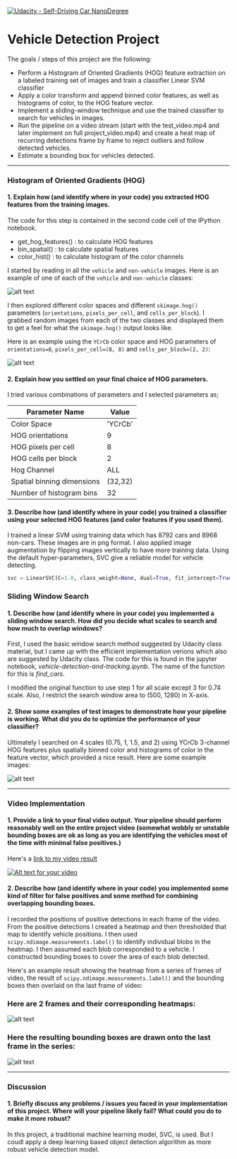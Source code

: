 [![Udacity - Self-Driving Car NanoDegree](https://s3.amazonaws.com/udacity-sdc/github/shield-carnd.svg)](http://www.udacity.com/drive)

# **Vehicle Detection Project**

The goals / steps of this project are the following:

* Perform a Histogram of Oriented Gradients (HOG) feature extraction on a labeled training set of images and train a classifier Linear SVM classifier
* Apply a color transform and append binned color features, as well as histograms of color, to the HOG feature vector. 
* Implement a sliding-window technique and use the trained classifier to search for vehicles in images.
* Run the pipeline on a video stream (start with the test_video.mp4 and later implement on full project_video.mp4) and create a heat map of recurring detections frame by frame to reject outliers and follow detected vehicles.
* Estimate a bounding box for vehicles detected.

[//]: # (Image References)
[image1]: ./examples/car_not_car.png
[image2]: ./examples/HOG_example.jpg
[image8]: ./images/sample-pipeline-output.png
[image9]: ./images/heatmap.png
[image10]: ./images/final-image.png
[video1]: ./project_video.mp4

---


### Histogram of Oriented Gradients (HOG)

#### 1. Explain how (and identify where in your code) you extracted HOG features from the training images.

The code for this step is contained in the second code cell of the IPython notebook.

* get_hog_features() : to calculate HOG features
* bin_spatial() : to calculate spatial features
* color_hist() : to calculate histogram of the color channels

I started by reading in all the `vehicle` and `non-vehicle` images.  Here is an example of one of each of the `vehicle` and `non-vehicle` classes:

![alt text][image1]

I then explored different color spaces and different `skimage.hog()` parameters (`orientations`, `pixels_per_cell`, and `cells_per_block`).  I grabbed random images from each of the two classes and displayed them to get a feel for what the `skimage.hog()` output looks like.

Here is an example using the `YCrCb` color space and HOG parameters of `orientations=8`, `pixels_per_cell=(8, 8)` and `cells_per_block=(2, 2)`:

![alt text][image2]

#### 2. Explain how you settled on your final choice of HOG parameters.

I tried various combinations of parameters and I selected parameters as;

| Parameter Name | Value |
|----------------|-------|
| Color Space | 'YCrCb' |
| HOG orientations |  9  | 
| HOG pixels per cell | 8 |
| HOG cells per block | 2 |
| Hog Channel | ALL |
|Spatial binning dimensions | (32,32) |
| Number of histogram bins | 32 |

#### 3. Describe how (and identify where in your code) you trained a classifier using your selected HOG features (and color features if you used them).

I trained a linear SVM using training data which has 8792 cars and 8968 non-cars. These images are in png format. I also applied image augmentation by flipping images vertically to have more training data. Using the default hyper-parameters, SVC give a reliable model for vehicle detecting.

```python
svc = LinearSVC(C=1.0, class_weight=None, dual=True, fit_intercept=True, intercept_scaling=1,loss='squared_hinge', max_iter=1000, multi_class='ovr', penalty='l2',random_state=None, tol=0.0001, verbose=0)
```

### Sliding Window Search

#### 1. Describe how (and identify where in your code) you implemented a sliding window search.  How did you decide what scales to search and how much to overlap windows?

First, I used the basic window search method suggested by Udacity class material, but I came up with the efficient implementation verions which also are suggested by Udacity class. The code for this is found in the jupyter notebook, _vehicle-detection-and-tracking.ipynb_. The name of the function for this is _find_cars_.

I modified the original function to use step 1 for all scale except 3 for 0.74 scale. Also, I restrict the search window area to (500, 1280) in X-axis.

#### 2. Show some examples of test images to demonstrate how your pipeline is working.  What did you do to optimize the performance of your classifier?

Ultimately I searched on 4 scales (0.75, 1, 1.5, and 2) using YCrCb 3-channel HOG features plus spatially binned color and histograms of color in the feature vector, which provided a nice result. Here are some example images:

![alt text][image8]

---

### Video Implementation

#### 1. Provide a link to your final video output. Your pipeline should perform reasonably well on the entire project video (somewhat wobbly or unstable bounding boxes are ok as long as you are identifying the vehicles most of the time with minimal false positives.)

Here's a [link to my video result](./project_video-result.mp4)

[![Alt text for your video](https://img.youtube.com/vi/iQEmfnoFxZI/0.jpg)](https://youtu.be/iQEmfnoFxZI)

#### 2. Describe how (and identify where in your code) you implemented some kind of filter for false positives and some method for combining overlapping bounding boxes.

I recorded the positions of positive detections in each frame of the video.  From the positive detections I created a heatmap and then thresholded that map to identify vehicle positions.  I then used `scipy.ndimage.measurements.label()` to identify individual blobs in the heatmap.  I then assumed each blob corresponded to a vehicle.  I constructed bounding boxes to cover the area of each blob detected.  

Here's an example result showing the heatmap from a series of frames of video, the result of `scipy.ndimage.measurements.label()` and the bounding boxes then overlaid on the last frame of video:

### Here are 2 frames and their corresponding heatmaps:

![alt text][image9]

### Here the resulting bounding boxes are drawn onto the last frame in the series:

![alt text][image10]

---

### Discussion

#### 1. Briefly discuss any problems / issues you faced in your implementation of this project.  Where will your pipeline likely fail?  What could you do to make it more robust?

In this project, a traditional machine learning model, SVC, is used. But I coudl apply a deep learning based object detection algorithm as more robust vehicle detection model.

